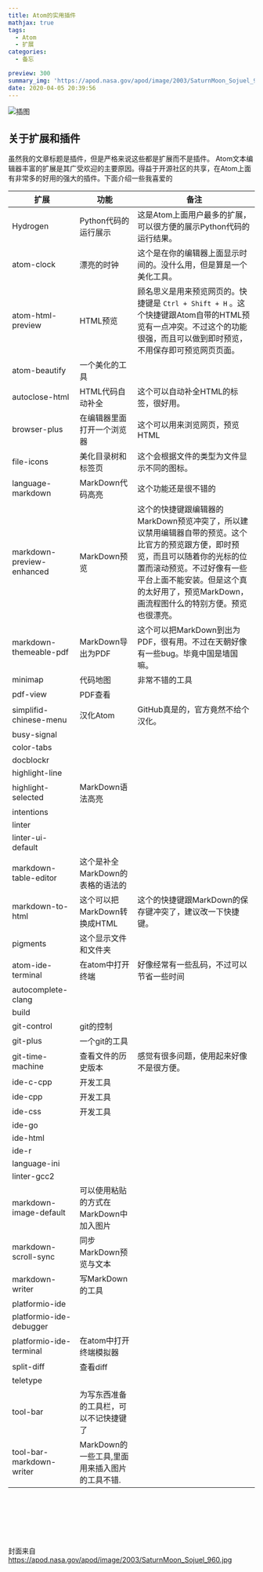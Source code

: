```yaml
---
title: Atom的实用插件
mathjax: true
tags:
  - Atom
  - 扩展
categories:
  - 备忘

preview: 300
summary_img: 'https://apod.nasa.gov/apod/image/2003/SaturnMoon_Sojuel_960.jpg'
date: 2020-04-05 20:39:56
---
```

![插图](https://www.nasa.gov/sites/default/files/thumbnails/image/phase01-gateway-2024_00003.jpg)

## 关于扩展和插件

虽然我的文章标题是插件，但是严格来说这些都是扩展而不是插件。
Atom文本编辑器丰富的扩展是其广受欢迎的主要原因。得益于开源社区的共享，在Atom上面有非常多的好用的强大的插件。下面介绍一些我喜爱的

| 扩展                      | 功能                                   | 备注                                                                                                                                                                                                                                                       |
| ------------------------- | -------------------------------------- | ---------------------------------------------------------------------------------------------------------------------------------------------------------------------------------------------------------------------------------------------------------- |
| Hydrogen                  | Python代码的运行展示                   | 这是Atom上面用户最多的扩展，可以很方便的展示Python代码的运行结果。                                                                                                                                                                                         |
| atom-clock                | 漂亮的时钟                             | 这个是在你的编辑器上面显示时间的。没什么用，但是算是一个美化工具。                                                                                                                                                                                         |
| atom-html-preview         | HTML预览                               | 顾名思义是用来预览网页的。快捷键是 ` Ctrl + Shift + H ` 。这个快捷键跟Atom自带的HTML预览有一点冲突。不过这个的功能很强，而且可以做到即时预览，不用保存即可预览网页页面。                                                                                   |
| atom-beautify             | 一个美化的工具                         |                                                                                                                                                                                                                                                            |
| autoclose-html            | HTML代码自动补全                       | 这个可以自动补全HTML的标签，很好用。                                                                                                                                                                                                                       |
| browser-plus              | 在编辑器里面打开一个浏览器             | 这个可以用来浏览网页，预览HTML                                                                                                                                                                                                                             |
| file-icons                | 美化目录树和标签页                     | 这个会根据文件的类型为文件显示不同的图标。                                                                                                                                                                                                                 |
| language-markdown         | MarkDown代码高亮                       | 这个功能还是很不错的                                                                                                                                                                                                                                       |
| markdown-preview-enhanced | MarkDown预览                           | 这个的快捷键跟编辑器的MarkDown预览冲突了，所以建议禁用编辑器自带的预览。这个比官方的预览跟方便，即时预览，而且可以随着你的光标的位置而滚动预览。不过好像有一些平台上面不能安装。但是这个真的太好用了，预览MarkDown，画流程图什么的特别方便。预览也很漂亮。 |
| markdown-themeable-pdf    | MarkDown导出为PDF                      | 这个可以把MarkDown到出为PDF，很有用。不过在天朝好像有一些bug。毕竟中国是墙国嘛。                                                                                                                                                                           |
| minimap                   | 代码地图                               | 非常不错的工具                                                                                                                                                                                                                                             |
| pdf-view                  | PDF查看                                |                                                                                                                                                                                                                                                            |
| simplifid-chinese-menu    | 汉化Atom                               | GitHub真是的，官方竟然不给个汉化。                                                                                                                                                                                                                         |
| busy-signal               |                                        |                                                                                                                                                                                                                                                            |
| color-tabs                |                                        |                                                                                                                                                                                                                                                            |
| docblockr                 |                                        |                                                                                                                                                                                                                                                            |
| highlight-line            |                                        |                                                                                                                                                                                                                                                            |
| highlight-selected        | MarkDown语法高亮                       |                                                                                                                                                                                                                                                            |
| intentions                |                                        |                                                                                                                                                                                                                                                            |
| linter                    |                                        |                                                                                                                                                                                                                                                            |
| linter-ui-default         |                                        |                                                                                                                                                                                                                                                            |
| markdown-table-editor     | 这个是补全MarkDown的表格的语法的       |                                                                                                                                                                                                                                                            |
| markdown-to-html          | 这个可以把MarkDown转换成HTML           | 这个的快捷键跟MarkDown的保存键冲突了，建议改一下快捷键。                                                                                                                                                                                                   |
| pigments                  | 这个显示文件和文件夹                   |                                                                                                                                                                                                                                                            |
| atom-ide-terminal         | 在atom中打开终端                       | 好像经常有一些乱码，不过可以节省一些时间                                                                                                                                                                                                                   |
| autocomplete-clang        |                                        |                                                                                                                                                                                                                                                            |
| build                     |                                        |                                                                                                                                                                                                                                                            |
| git-control               | git的控制                              |                                                                                                                                                                                                                                                            |
| git-plus                  | 一个git的工具                          |                                                                                                                                                                                                                                                            |
| git-time-machine          | 查看文件的历史版本                     | 感觉有很多问题，使用起来好像不是很方便。                                                                                                                                                                                                                   |
| ide-c-cpp                 | 开发工具                               |                                                                                                                                                                                                                                                            |
| ide-cpp                   | 开发工具                               |                                                                                                                                                                                                                                                            |
| ide-css                   | 开发工具                               |                                                                                                                                                                                                                                                            |
| ide-go                    |                                        |                                                                                                                                                                                                                                                            |
| ide-html                  |                                        |                                                                                                                                                                                                                                                            |
| ide-r                     |                                        |                                                                                                                                                                                                                                                            |
| language-ini              |                                        |                                                                                                                                                                                                                                                            |
| linter-gcc2               |                                        |                                                                                                                                                                                                                                                            |
| markdown-image-default    | 可以使用粘贴的方式在MarkDown中加入图片 |                                                                                                                                                                                                                                                            |
| markdown-scroll-sync      | 同步MarkDown预览与文本                 |                                                                                                                                                                                                                                                            |
| markdown-writer           | 写MarkDown的工具                       |                                                                                                                                                                                                                                                            |
| platformio-ide            |                                        |                                                                                                                                                                                                                                                            |
| platformio-ide-debugger   |                                        |                                                                                                                                                                                                                                                            |
| platformio-ide-terminal   | 在atom中打开终端模拟器                 |                                                                                                                                                                                                                                                            |
| split-diff                | 查看diff                               |                                                                                                                                                                                                                                                            |
| teletype                  |                                        |                                                                                                                                                                                                                                                            |
| tool-bar                  | 为写东西准备的工具栏，可以不记快捷键了 |                                                                                                                                                                                                                                                            |
| tool-bar-markdown-writer                          |                                       MarkDown的一些工具,里面用来插入图片的工具不错. |                                                                                                                                                                                                                                                            |




















<br><br><br><br><br><br>
封面来自 https://apod.nasa.gov/apod/image/2003/SaturnMoon_Sojuel_960.jpg

